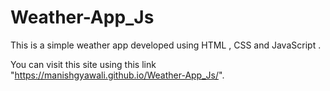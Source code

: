 # Weather-App_Js

This is a simple weather app developed using HTML , CSS and JavaScript .


You can visit this site using this link "https://manishgyawali.github.io/Weather-App_Js/".
